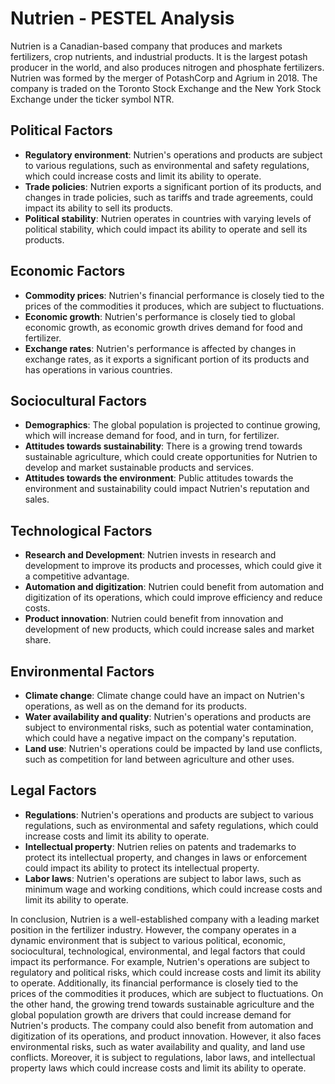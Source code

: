 # Nutrien - PESTEL Analysis

Nutrien is a Canadian-based company that produces and markets fertilizers, crop nutrients, and industrial products. It is the largest potash producer in the world, and also produces nitrogen and phosphate fertilizers. Nutrien was formed by the merger of PotashCorp and Agrium in 2018. The company is traded on the Toronto Stock Exchange and the New York Stock Exchange under the ticker symbol NTR.

## Political Factors

* **Regulatory environment**: Nutrien's operations and products are subject to various regulations, such as environmental and safety regulations, which could increase costs and limit its ability to operate.
* **Trade policies**: Nutrien exports a significant portion of its products, and changes in trade policies, such as tariffs and trade agreements, could impact its ability to sell its products.
* **Political stability**: Nutrien operates in countries with varying levels of political stability, which could impact its ability to operate and sell its products.

## Economic Factors

* **Commodity prices**: Nutrien's financial performance is closely tied to the prices of the commodities it produces, which are subject to fluctuations.
* **Economic growth**: Nutrien's performance is closely tied to global economic growth, as economic growth drives demand for food and fertilizer.
* **Exchange rates**: Nutrien's performance is affected by changes in exchange rates, as it exports a significant portion of its products and has operations in various countries.

## Sociocultural Factors

* **Demographics**: The global population is projected to continue growing, which will increase demand for food, and in turn, for fertilizer.
* **Attitudes towards sustainability**: There is a growing trend towards sustainable agriculture, which could create opportunities for Nutrien to develop and market sustainable products and services.
* **Attitudes towards the environment**: Public attitudes towards the environment and sustainability could impact Nutrien's reputation and sales.

## Technological Factors

* **Research and Development**: Nutrien invests in research and development to improve its products and processes, which could give it a competitive advantage.
* **Automation and digitization**: Nutrien could benefit from automation and digitization of its operations, which could improve efficiency and reduce costs.
* **Product innovation**: Nutrien could benefit from innovation and development of new products, which could increase sales and market share.

## Environmental Factors

* **Climate change**: Climate change could have an impact on Nutrien's operations, as well as on the demand for its products.
* **Water availability and quality**: Nutrien's operations and products are subject to environmental risks, such as potential water contamination, which could have a negative impact on the company's reputation.
* **Land use**: Nutrien's operations could be impacted by land use conflicts, such as competition for land between agriculture and other uses.

## Legal Factors

* **Regulations**: Nutrien's operations and products are subject to various regulations, such as environmental and safety regulations, which could increase costs and limit its ability to operate.
* **Intellectual property**: Nutrien relies on patents and trademarks to protect its intellectual property, and changes in laws or enforcement could impact its ability to protect its intellectual property.
* **Labor laws**: Nutrien's operations are subject to labor laws, such as minimum wage and working conditions, which could increase costs and limit its ability to operate.

In conclusion, Nutrien is a well-established company with a leading market position in the fertilizer industry. However, the company operates in a dynamic environment that is subject to various political, economic, sociocultural, technological, environmental, and legal factors that could impact its performance. For example, Nutrien's operations are subject to regulatory and political risks, which could increase costs and limit its ability to operate. Additionally, its financial performance is closely tied to the prices of the commodities it produces, which are subject to fluctuations. On the other hand, the growing trend towards sustainable agriculture and the global population growth are drivers that could increase demand for Nutrien's products. The company could also benefit from automation and digitization of its operations, and product innovation. However, it also faces environmental risks, such as water availability and quality, and land use conflicts. Moreover, it is subject to regulations, labor laws, and intellectual property laws which could increase costs and limit its ability to operate.

